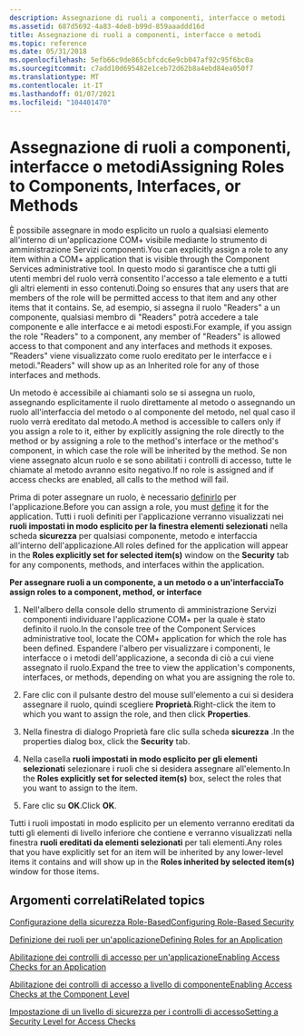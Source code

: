 ```yaml
---
description: Assegnazione di ruoli a componenti, interfacce o metodi
ms.assetid: 687d5692-4a83-4de8-b99d-859aaaddd16d
title: Assegnazione di ruoli a componenti, interfacce o metodi
ms.topic: reference
ms.date: 05/31/2018
ms.openlocfilehash: 5efb66c9de865cbfcdc6e9cb047af92c95f6bc0a
ms.sourcegitcommit: c7add10d695482e1ceb72d62b8a4ebd84ea050f7
ms.translationtype: MT
ms.contentlocale: it-IT
ms.lasthandoff: 01/07/2021
ms.locfileid: "104401470"
---
```

# <a name="assigning-roles-to-components-interfaces-or-methods"></a><span data-ttu-id="39177-103">Assegnazione di ruoli a componenti, interfacce o metodi</span><span class="sxs-lookup"><span data-stu-id="39177-103">Assigning Roles to Components, Interfaces, or Methods</span></span>

<span data-ttu-id="39177-104">È possibile assegnare in modo esplicito un ruolo a qualsiasi elemento all'interno di un'applicazione COM+ visibile mediante lo strumento di amministrazione Servizi componenti.</span><span class="sxs-lookup"><span data-stu-id="39177-104">You can explicitly assign a role to any item within a COM+ application that is visible through the Component Services administrative tool.</span></span> <span data-ttu-id="39177-105">In questo modo si garantisce che a tutti gli utenti membri del ruolo verrà consentito l'accesso a tale elemento e a tutti gli altri elementi in esso contenuti.</span><span class="sxs-lookup"><span data-stu-id="39177-105">Doing so ensures that any users that are members of the role will be permitted access to that item and any other items that it contains.</span></span> <span data-ttu-id="39177-106">Se, ad esempio, si assegna il ruolo "Readers" a un componente, qualsiasi membro di "Readers" potrà accedere a tale componente e alle interfacce e ai metodi esposti.</span><span class="sxs-lookup"><span data-stu-id="39177-106">For example, if you assign the role "Readers" to a component, any member of "Readers" is allowed access to that component and any interfaces and methods it exposes.</span></span> <span data-ttu-id="39177-107">"Readers" viene visualizzato come ruolo ereditato per le interfacce e i metodi.</span><span class="sxs-lookup"><span data-stu-id="39177-107">"Readers" will show up as an Inherited role for any of those interfaces and methods.</span></span>

<span data-ttu-id="39177-108">Un metodo è accessibile ai chiamanti solo se si assegna un ruolo, assegnando esplicitamente il ruolo direttamente al metodo o assegnando un ruolo all'interfaccia del metodo o al componente del metodo, nel qual caso il ruolo verrà ereditato dal metodo.</span><span class="sxs-lookup"><span data-stu-id="39177-108">A method is accessible to callers only if you assign a role to it, either by explicitly assigning the role directly to the method or by assigning a role to the method's interface or the method's component, in which case the role will be inherited by the method.</span></span> <span data-ttu-id="39177-109">Se non viene assegnato alcun ruolo e se sono abilitati i controlli di accesso, tutte le chiamate al metodo avranno esito negativo.</span><span class="sxs-lookup"><span data-stu-id="39177-109">If no role is assigned and if access checks are enabled, all calls to the method will fail.</span></span>

<span data-ttu-id="39177-110">Prima di poter assegnare un ruolo, è necessario [definirlo](defining-roles-for-an-application.md) per l'applicazione.</span><span class="sxs-lookup"><span data-stu-id="39177-110">Before you can assign a role, you must [define](defining-roles-for-an-application.md) it for the application.</span></span> <span data-ttu-id="39177-111">Tutti i ruoli definiti per l'applicazione verranno visualizzati nei **ruoli impostati in modo esplicito per la finestra elementi selezionati** nella scheda **sicurezza** per qualsiasi componente, metodo e interfaccia all'interno dell'applicazione.</span><span class="sxs-lookup"><span data-stu-id="39177-111">All roles defined for the application will appear in the **Roles explicitly set for selected item(s)** window on the **Security** tab for any components, methods, and interfaces within the application.</span></span>

<span data-ttu-id="39177-112">**Per assegnare ruoli a un componente, a un metodo o a un'interfaccia**</span><span class="sxs-lookup"><span data-stu-id="39177-112">**To assign roles to a component, method, or interface**</span></span>

1.  <span data-ttu-id="39177-113">Nell'albero della console dello strumento di amministrazione Servizi componenti individuare l'applicazione COM+ per la quale è stato definito il ruolo.</span><span class="sxs-lookup"><span data-stu-id="39177-113">In the console tree of the Component Services administrative tool, locate the COM+ application for which the role has been defined.</span></span> <span data-ttu-id="39177-114">Espandere l'albero per visualizzare i componenti, le interfacce o i metodi dell'applicazione, a seconda di ciò a cui viene assegnato il ruolo.</span><span class="sxs-lookup"><span data-stu-id="39177-114">Expand the tree to view the application's components, interfaces, or methods, depending on what you are assigning the role to.</span></span>

2.  <span data-ttu-id="39177-115">Fare clic con il pulsante destro del mouse sull'elemento a cui si desidera assegnare il ruolo, quindi scegliere **Proprietà**.</span><span class="sxs-lookup"><span data-stu-id="39177-115">Right-click the item to which you want to assign the role, and then click **Properties**.</span></span>

3.  <span data-ttu-id="39177-116">Nella finestra di dialogo Proprietà fare clic sulla scheda **sicurezza** .</span><span class="sxs-lookup"><span data-stu-id="39177-116">In the properties dialog box, click the **Security** tab.</span></span>

4.  <span data-ttu-id="39177-117">Nella casella **ruoli impostati in modo esplicito per gli elementi selezionati** selezionare i ruoli che si desidera assegnare all'elemento.</span><span class="sxs-lookup"><span data-stu-id="39177-117">In the **Roles explicitly set for selected item(s)** box, select the roles that you want to assign to the item.</span></span>

5.  <span data-ttu-id="39177-118">Fare clic su **OK**.</span><span class="sxs-lookup"><span data-stu-id="39177-118">Click **OK**.</span></span>

<span data-ttu-id="39177-119">Tutti i ruoli impostati in modo esplicito per un elemento verranno ereditati da tutti gli elementi di livello inferiore che contiene e verranno visualizzati nella finestra **ruoli ereditati da elementi selezionati** per tali elementi.</span><span class="sxs-lookup"><span data-stu-id="39177-119">Any roles that you have explicitly set for an item will be inherited by any lower-level items it contains and will show up in the **Roles inherited by selected item(s)** window for those items.</span></span>

## <a name="related-topics"></a><span data-ttu-id="39177-120">Argomenti correlati</span><span class="sxs-lookup"><span data-stu-id="39177-120">Related topics</span></span>

<dl> <dt>

[<span data-ttu-id="39177-121">Configurazione della sicurezza Role-Based</span><span class="sxs-lookup"><span data-stu-id="39177-121">Configuring Role-Based Security</span></span>](configuring-role-based-security.md)
</dt> <dt>

[<span data-ttu-id="39177-122">Definizione dei ruoli per un'applicazione</span><span class="sxs-lookup"><span data-stu-id="39177-122">Defining Roles for an Application</span></span>](defining-roles-for-an-application.md)
</dt> <dt>

[<span data-ttu-id="39177-123">Abilitazione dei controlli di accesso per un'applicazione</span><span class="sxs-lookup"><span data-stu-id="39177-123">Enabling Access Checks for an Application</span></span>](enabling-access-checks-for-an-application.md)
</dt> <dt>

[<span data-ttu-id="39177-124">Abilitazione dei controlli di accesso a livello di componente</span><span class="sxs-lookup"><span data-stu-id="39177-124">Enabling Access Checks at the Component Level</span></span>](enabling-access-checks-at-the-component-level.md)
</dt> <dt>

[<span data-ttu-id="39177-125">Impostazione di un livello di sicurezza per i controlli di accesso</span><span class="sxs-lookup"><span data-stu-id="39177-125">Setting a Security Level for Access Checks</span></span>](setting-a-security-level-for-access-checks.md)
</dt> </dl>

 

 



